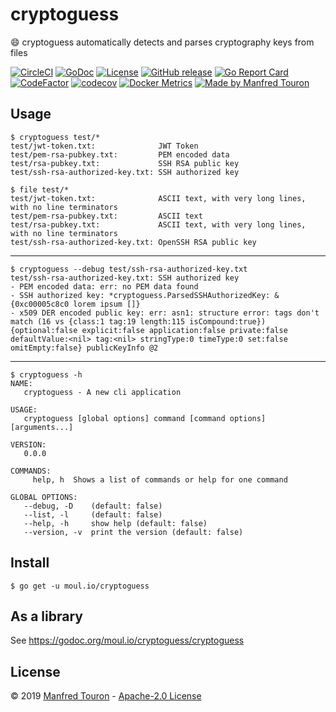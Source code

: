 # cryptoguess

:smile: cryptoguess automatically detects and parses cryptography keys from files

[![CircleCI](https://circleci.com/gh/moul/cryptoguess.svg?style=shield)](https://circleci.com/gh/moul/cryptoguess)
[![GoDoc](https://godoc.org/moul.io/cryptoguess?status.svg)](https://godoc.org/moul.io/cryptoguess)
[![License](https://img.shields.io/github/license/moul/cryptoguess.svg)](https://github.com/moul/cryptoguess/blob/master/LICENSE)
[![GitHub release](https://img.shields.io/github/release/moul/cryptoguess.svg)](https://github.com/moul/cryptoguess/releases)
[![Go Report Card](https://goreportcard.com/badge/moul.io/cryptoguess)](https://goreportcard.com/report/moul.io/cryptoguess)
[![CodeFactor](https://www.codefactor.io/repository/github/moul/cryptoguess/badge)](https://www.codefactor.io/repository/github/moul/cryptoguess)
[![codecov](https://codecov.io/gh/moul/cryptoguess/branch/master/graph/badge.svg)](https://codecov.io/gh/moul/cryptoguess)
[![Docker Metrics](https://images.microbadger.com/badges/image/moul/cryptoguess.svg)](https://microbadger.com/images/moul/cryptoguess)
[![Made by Manfred Touron](https://img.shields.io/badge/made%20by-Manfred%20Touron-blue.svg?style=flat)](https://manfred.life/)


## Usage

```console
$ cryptoguess test/*
test/jwt-token.txt:              JWT Token
test/pem-rsa-pubkey.txt:         PEM encoded data
test/rsa-pubkey.txt:             SSH RSA public key
test/ssh-rsa-authorized-key.txt: SSH authorized key
```

```console
$ file test/*
test/jwt-token.txt:              ASCII text, with very long lines, with no line terminators
test/pem-rsa-pubkey.txt:         ASCII text
test/rsa-pubkey.txt:             ASCII text, with very long lines, with no line terminators
test/ssh-rsa-authorized-key.txt: OpenSSH RSA public key
```

---

```console
$ cryptoguess --debug test/ssh-rsa-authorized-key.txt
test/ssh-rsa-authorized-key.txt: SSH authorized key
- PEM encoded data: err: no PEM data found
- SSH authorized key: *cryptoguess.ParsedSSHAuthorizedKey: &{0xc00005c8c0 lorem ipsum []}
- x509 DER encoded public key: err: asn1: structure error: tags don't match (16 vs {class:1 tag:19 length:115 isCompound:true}) {optional:false explicit:false application:false private:false defaultValue:<nil> tag:<nil> stringType:0 timeType:0 set:false omitEmpty:false} publicKeyInfo @2
```

---

```console
$ cryptoguess -h
NAME:
   cryptoguess - A new cli application

USAGE:
   cryptoguess [global options] command [command options] [arguments...]

VERSION:
   0.0.0

COMMANDS:
     help, h  Shows a list of commands or help for one command

GLOBAL OPTIONS:
   --debug, -D    (default: false)
   --list, -l     (default: false)
   --help, -h     show help (default: false)
   --version, -v  print the version (default: false)
```

## Install

```console
$ go get -u moul.io/cryptoguess
```

## As a library

See https://godoc.org/moul.io/cryptoguess/cryptoguess

## License

© 2019 [Manfred Touron](https://manfred.life) -
[Apache-2.0 License](https://github.com/moul/cryptoguess/blob/master/LICENSE)
